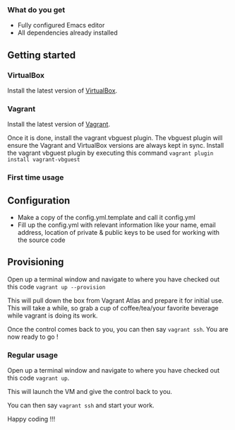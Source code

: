 ### What do you get
* Fully configured Emacs editor
* All dependencies already installed

## Getting started

### VirtualBox
Install the latest version of [VirtualBox](https://www.virtualbox.org/wiki/Downloads).

### Vagrant
Install the latest version of [Vagrant](https://www.vagrantup.com/downloads.html).

Once it is done, install the vagrant vbguest plugin. The vbguest plugin will ensure the Vagrant and VirtualBox versions are always kept in sync. Install the vagrant vbguest plugin by executing this command ```vagrant plugin install vagrant-vbguest```

### First time usage

## Configuration
* Make a copy of the config.yml.template and call it config.yml
* Fill up the config.yml with relevant information like your name, email address, location of private & public keys to be used for working with the source code

## Provisioning
Open up a terminal window and navigate to where you have checked out this code ```vagrant up --provision```

This will pull down the box from Vagrant Atlas and prepare it for initial use. This will take a while, so grab a cup of coffee/tea/your favorite beverage while vagrant is doing its work.

Once the control comes back to you, you can then say ```vagrant ssh```. You are now ready to go !

### Regular usage
Open up a terminal window and navigate to where you have checked out this code ```vagrant up```.

This will launch the VM and give the control back to you.

You can then say ```vagrant ssh``` and start your work.

Happy coding !!!
